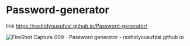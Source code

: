 # Password-generator

link https://rashidyousufzai.github.io/Password-generator/

![FireShot Capture 009 - Password generator - rashidyousufzai github io](https://user-images.githubusercontent.com/106462341/193465171-84e5d0a6-861c-4d33-b17d-bf7a8f3776c7.png)
